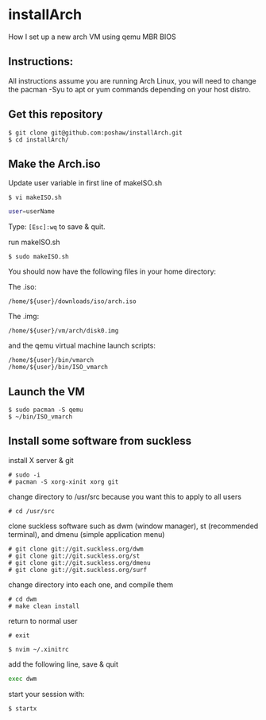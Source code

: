 # installArch
How I set up a new arch VM using qemu MBR BIOS

## Instructions:
All instructions assume you are running Arch Linux, you will need to change the pacman -Syu to apt or yum commands depending on your host distro.

## Get this repository
```shell
$ git clone git@github.com:poshaw/installArch.git
$ cd installArch/
```

## Make the Arch.iso
Update user variable in first line of makeISO.sh
```shell
$ vi makeISO.sh
```
```bash
user=userName
```
Type: `[Esc]:wq` to save & quit.

run makeISO.sh
```shell
$ sudo makeISO.sh
```

You should now have the following files in your home directory:

The .iso:
```shell
/home/${user}/downloads/iso/arch.iso
```
The .img:
```shell
/home/${user}/vm/arch/disk0.img
```
and the qemu virtual machine launch scripts:
```shell
/home/${user}/bin/vmarch
/home/${user}/bin/ISO_vmarch
```
## Launch the VM
```shell
$ sudo pacman -S qemu
$ ~/bin/ISO_vmarch
```


## Install some software from suckless
install X server & git
```shell
# sudo -i
# pacman -S xorg-xinit xorg git
```

change directory to /usr/src because you want this to apply to all users
```shell
# cd /usr/src
```

clone suckless software such as dwm (window manager), st (recommended terminal), and dmenu (simple application menu)

```shell
# git clone git://git.suckless.org/dwm
# git clone git://git.suckless.org/st
# git clone git://git.suckless.org/dmenu
# git clone git://git.suckless.org/surf
```

change directory into each one, and compile them

```shell
# cd dwm
# make clean install
```
return to normal user
```shell
# exit
```
```shell
$ nvim ~/.xinitrc
```
add the following line, save & quit
```bash
exec dwm
```

start your session with:
```shell
$ startx
```
